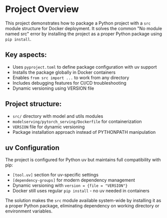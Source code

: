 # Project Overview

This project demonstrates how to package a Python project with a `src` module structure for Docker deployment. It solves the common "No module named src" error by installing the project as a proper Python package using `pip install`.

## Key aspects:
- Uses `pyproject.toml` to define package configuration with uv support
- Installs the package globally in Docker containers
- Enables `from src import ...` to work from any directory
- Includes debugging features for CI/CD troubleshooting
- Dynamic versioning using VERSION file

## Project structure:
- `src/` directory with model and utils modules
- `modelserving/pytorch_serving/Dockerfile` for containerization
- `VERSION` file for dynamic versioning
- Package installation approach instead of PYTHONPATH manipulation

## uv Configuration
The project is configured for Python uv but maintains full compatibility with pip:
- `[tool.uv]` section for uv-specific settings
- `[dependency-groups]` for modern dependency management
- Dynamic versioning with `version = {file = "VERSION"}`
- Docker still uses regular `pip install` - no uv needed in containers

The solution makes the `src` module available system-wide by installing it as a proper Python package, eliminating dependency on working directory or environment variables.